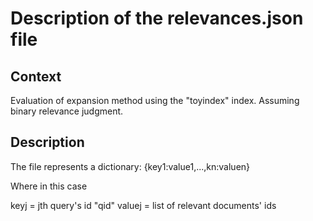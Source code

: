 # Description of the relevances.json file

## Context
Evaluation of expansion method using the "toyindex" index.
Assuming binary relevance judgment.

## Description

The file represents a dictionary:
{key1:value1,...,kn:valuen}

Where in this case 

keyj = jth query's id "qid"
valuej = list of relevant documents' ids
